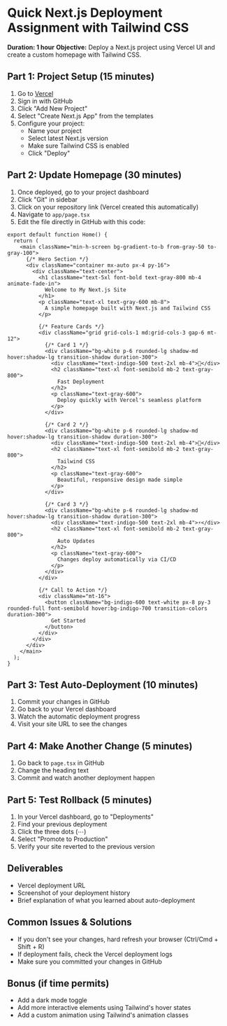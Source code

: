 # Quick Next.js Deployment Assignment with Tailwind CSS
**Duration: 1 hour**
**Objective:** Deploy a Next.js project using Vercel UI and create a custom homepage with Tailwind CSS.

## Part 1: Project Setup (15 minutes)
1. Go to [Vercel](https://vercel.com)
2. Sign in with GitHub
3. Click "Add New Project"
4. Select "Create Next.js App" from the templates
5. Configure your project:
   - Name your project
   - Select latest Next.js version
   - Make sure Tailwind CSS is enabled
   - Click "Deploy"

## Part 2: Update Homepage (30 minutes)
1. Once deployed, go to your project dashboard
2. Click "Git" in sidebar
3. Click on your repository link (Vercel created this automatically)
4. Navigate to `app/page.tsx`
5. Edit the file directly in GitHub with this code:

```tsx
export default function Home() {
  return (
    <main className="min-h-screen bg-gradient-to-b from-gray-50 to-gray-100">
      {/* Hero Section */}
      <div className="container mx-auto px-4 py-16">
        <div className="text-center">
          <h1 className="text-5xl font-bold text-gray-800 mb-4 animate-fade-in">
            Welcome to My Next.js Site
          </h1>
          <p className="text-xl text-gray-600 mb-8">
            A simple homepage built with Next.js and Tailwind CSS
          </p>
          
          {/* Feature Cards */}
          <div className="grid grid-cols-1 md:grid-cols-3 gap-6 mt-12">
            {/* Card 1 */}
            <div className="bg-white p-6 rounded-lg shadow-md hover:shadow-lg transition-shadow duration-300">
              <div className="text-indigo-500 text-2xl mb-4">🚀</div>
              <h2 className="text-xl font-semibold mb-2 text-gray-800">
                Fast Deployment
              </h2>
              <p className="text-gray-600">
                Deploy quickly with Vercel's seamless platform
              </p>
            </div>

            {/* Card 2 */}
            <div className="bg-white p-6 rounded-lg shadow-md hover:shadow-lg transition-shadow duration-300">
              <div className="text-indigo-500 text-2xl mb-4">🎨</div>
              <h2 className="text-xl font-semibold mb-2 text-gray-800">
                Tailwind CSS
              </h2>
              <p className="text-gray-600">
                Beautiful, responsive design made simple
              </p>
            </div>

            {/* Card 3 */}
            <div className="bg-white p-6 rounded-lg shadow-md hover:shadow-lg transition-shadow duration-300">
              <div className="text-indigo-500 text-2xl mb-4">⚡</div>
              <h2 className="text-xl font-semibold mb-2 text-gray-800">
                Auto Updates
              </h2>
              <p className="text-gray-600">
                Changes deploy automatically via CI/CD
              </p>
            </div>
          </div>

          {/* Call to Action */}
          <div className="mt-16">
            <button className="bg-indigo-600 text-white px-8 py-3 rounded-full font-semibold hover:bg-indigo-700 transition-colors duration-300">
              Get Started
            </button>
          </div>
        </div>
      </div>
    </main>
  );
}
```

## Part 3: Test Auto-Deployment (10 minutes)
1. Commit your changes in GitHub
2. Go back to your Vercel dashboard
3. Watch the automatic deployment progress
4. Visit your site URL to see the changes

## Part 4: Make Another Change (5 minutes)
1. Go back to `page.tsx` in GitHub
2. Change the heading text
3. Commit and watch another deployment happen

## Part 5: Test Rollback (5 minutes)
1. In your Vercel dashboard, go to "Deployments"
2. Find your previous deployment
3. Click the three dots (⋯)
4. Select "Promote to Production"
5. Verify your site reverted to the previous version

## Deliverables
- Vercel deployment URL
- Screenshot of your deployment history
- Brief explanation of what you learned about auto-deployment

## Common Issues & Solutions
- If you don't see your changes, hard refresh your browser (Ctrl/Cmd + Shift + R)
- If deployment fails, check the Vercel deployment logs
- Make sure you committed your changes in GitHub

## Bonus (if time permits)
- Add a dark mode toggle
- Add more interactive elements using Tailwind's hover states
- Add a custom animation using Tailwind's animation classes
